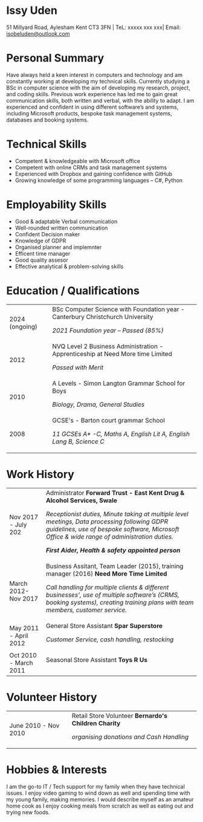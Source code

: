 
# Issy Uden
51 Millyard Road, Aylesham Kent CT3 3FN | TeL: xxxxx xxx xxx| Email: isobeluden@outlook.com

# Personal Summary
Have always held a keen interest in computers and technology and am constantly working at developing my technical skills. Currently studying a BSc in computer science with the aim of developing my research, project, and coding skills.  Previous work experience has led me to gain great communication skills, both written and verbal, with the ability to adapt. I am experienced and confident in using different software’s and systems, including Microsoft products, bespoke task management systems, databases and booking systems.


# Technical Skills
<ul>
  <li>	Competent & knowledgeable with Microsoft office</li>
  <li> Competent with online CRMs and task management systems </li>
  <li>	Experienced with Dropbox and gaining confidence with GitHub </li>
  <li>	Growing knowledge of some programming languages – C#, Python </li>
</ul>

# Employability Skills

<ul>
  <li> Good & adaptable Verbal communication</li>
  <li> Well-rounded written communication </li>
  <li> Confident Decision maker </li>
  <li> Knowledge of GDPR</li>
  <li> Organised planner and implemnter</li>
  <li> Efficent time manager </li>
  <li> Good quality assesor </li>
  <li> Effective analytical & problem-solving skills</li>
</ul>

# Education / Qualifications
<table>
  <tr> 
    <td> 2024 (ongoing) </td>
    <td> BSc Computer Science with Foundation year - Canterbury Christchurch University
      <p><i>2021 Foundation year – Passed (85%)</i></p></td>
  </tr>
  <tr>
    <td> 2012</td>
    <td> NVQ Level 2 Business Administration - Apprenticeship at Need More time Limited
      <p><i>Passed with Merit</i></p> </td>
  </tr>
  <tr>
    <td> 2010 </td>
    <td> A Levels - Simon Langton Grammar School for Boys
      <p><i>Biology, Drama, General Studies</i></p></td>
    <tr>
      <td> 2008 </td>
      <td> GCSE's - Barton court grammar School
       <p><i> 11 GCSEs A* -C, Maths A, English Lit A, English Lang B, Science C</i></p>
      </td>
  </tr>
  </table>
     
# Work History
  <table>
  <tr> 
    <td> Nov 2017 - July 202 </td>
    <td> Administrator <b> Forward Trust - East Kent Drug & Alcohol Services, Swale </b>
      <p><i>  Receptionist duties, Minute taking at multiple level meetings, Data processing following GDPR guidelines, use of bespoke software, Microsoft Office & wide range of administration duties.  </p> 
      <p><b> First Aider, Health & safety appointed person </p></b></i>
    </td>   
  </tr>  
  <tr> 
    <td> March 2012-Nov 2017 </td>
    <td> Business Assitant, Team Leader (2015), training manager (2016) <b> Need More Time Limited </b>
      <p><i> Call handling for multiple clients & different businesses’, use of multiple software’s (CRMS, booking systems), creating training plans with team members, customer service.  </p> </i>
    </td>   
  </tr>  
  <tr> 
    <td> May 2011 - April 2012 </td>
    <td> General Store Assistant <b> Spar Superstore </b>
       <p><i> Customer Service, cash handling, restocking </p> </i>
      </td>   
  
  </tr>  
  <tr> 
    <td> Oct 2010 - March 2011 </td>
    <td> Seasonal Store Assistant <b> Toys R Us</b>
      <p><i>   </p> </i>
    </td>   
  </tr>  
  </table>
 
  # Volunteer History
  <table>
  <tr> 
    <td> June 2010 - Nov 2010 </td>
    <td> Retail Store Volunteer <b> Bernardo's Children Charity </b>
      <p><i>organising donations and Cash Handling </p> </i>
    </td>   
  </tr>  
  </table>
  
  # Hobbies & Interests 
  I am the go-to IT / Tech support for my family when they have technical issues. I enjoy video gaming to wind down as well and spending time with my young family, making memories. I would describe myself as an amateur home cook as I enjoy cooking meals from scratch as well as eating out and trying new foods. 
